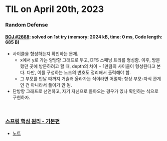 # **TIL on April 20th, 2023**

### Random Defense
#### [BOJ #2668](../../../Problem%20Solving/boj/random%20defense/2668-04-20-2023.cpp): solved on 1st try (memory: 2024 kB, time: 0 ms, Code length: 685 B)
* 사이클을 형성하는지 확인하는 문제.
  - x에서 y로 가는 양방향 그래프로 두고, DFS 스패닝 트리를 형성함. 이후, 방문했던 곳에 방문하려고 할 때, depth의 차이 + 1만큼의 사이클이 형성된다고 본다. 다만, 이를 구성하는 노드의 번호도 정리해서 출력해야 함.
  - 그 부모를 만날 때까지 거슬러 올라가는 식이라면 어떨까: 항상 부모-자식 관계인 건 아니라서 풀이가 안 됨.
* 단방향 그래프로 선언하고, 자기 자신으로 돌아오는 경우가 있나 확인하는 식으로 구현하자.

<br>

### [스프링 핵심 원리 - 기본편](https://www.inflearn.com/course/%EC%8A%A4%ED%94%84%EB%A7%81-%ED%95%B5%EC%8B%AC-%EC%9B%90%EB%A6%AC-%EA%B8%B0%EB%B3%B8%ED%8E%B8)
* [노트](../../../Library%20and%20Framework/spring/spring-lecture-02.md)